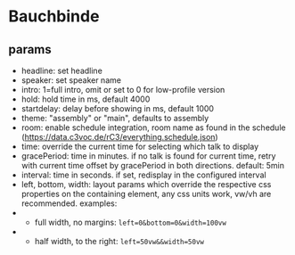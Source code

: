 # Bauchbinde

## params

* headline: set headline
* speaker: set speaker name
* intro: 1=full intro, omit or set to 0 for low-profile version
* hold: hold time in ms, default 4000
* startdelay: delay before showing in ms, default 1000
* theme: "assembly" or "main", defaults to assembly
* room: enable schedule integration, room name as found in the schedule (https://data.c3voc.de/rC3/everything.schedule.json)
* time: override the current time for selecting which talk to display
* gracePeriod: time in minutes. if no talk is found for current time, retry with current time offset by gracePeriod in both directions. default: 5min
* interval: time in seconds. if set, redisplay in the configured interval
* left, bottom, width: layout params which override the respective css properties on the containing element, any css units work, vw/vh are recommended. examples:
* * full width, no margins: `left=0&bottom=0&width=100vw`
* * half width, to the right: `left=50vw&&width=50vw`
